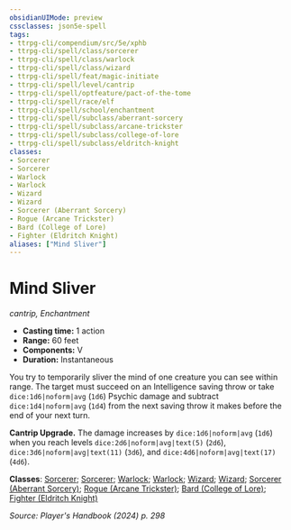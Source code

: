 ```yaml
---
obsidianUIMode: preview
cssclasses: json5e-spell
tags:
- ttrpg-cli/compendium/src/5e/xphb
- ttrpg-cli/spell/class/sorcerer
- ttrpg-cli/spell/class/warlock
- ttrpg-cli/spell/class/wizard
- ttrpg-cli/spell/feat/magic-initiate
- ttrpg-cli/spell/level/cantrip
- ttrpg-cli/spell/optfeature/pact-of-the-tome
- ttrpg-cli/spell/race/elf
- ttrpg-cli/spell/school/enchantment
- ttrpg-cli/spell/subclass/aberrant-sorcery
- ttrpg-cli/spell/subclass/arcane-trickster
- ttrpg-cli/spell/subclass/college-of-lore
- ttrpg-cli/spell/subclass/eldritch-knight
classes:
- Sorcerer
- Sorcerer
- Warlock
- Warlock
- Wizard
- Wizard
- Sorcerer (Aberrant Sorcery)
- Rogue (Arcane Trickster)
- Bard (College of Lore)
- Fighter (Eldritch Knight)
aliases: ["Mind Sliver"]
---
```

# Mind Sliver
*cantrip, Enchantment*  

- **Casting time:** 1 action
- **Range:** 60 feet
- **Components:** V
- **Duration:** Instantaneous

You try to temporarily sliver the mind of one creature you can see within range. The target must succeed on an Intelligence saving throw or take `dice:1d6|noform|avg` (`1d6`) Psychic damage and subtract `dice:1d4|noform|avg` (`1d4`) from the next saving throw it makes before the end of your next turn.

**Cantrip Upgrade.** The damage increases by `dice:1d6|noform|avg` (`1d6`) when you reach levels `dice:2d6|noform|avg|text(5)` (`2d6`), `dice:3d6|noform|avg|text(11)` (`3d6`), and `dice:4d6|noform|avg|text(17)` (`4d6`).

**Classes**: [Sorcerer](list-spells-classes-sorcerer); [Sorcerer](list-spells-classes-sorcerer); [Warlock](list-spells-classes-warlock); [Warlock](list-spells-classes-warlock); [Wizard](list-spells-classes-wizard); [Wizard](list-spells-classes-wizard); [Sorcerer (Aberrant Sorcery)](list-spells-classes-sorcerer-xphb-aberrant-sorcery-xphb); [Rogue (Arcane Trickster)](list-spells-classes-rogue-xphb-arcane-trickster-xphb); [Bard (College of Lore)](list-spells-classes-bard-xphb-college-of-lore-xphb); [Fighter (Eldritch Knight)](list-spells-classes-fighter-xphb-eldritch-knight-xphb)

*Source: Player's Handbook (2024) p. 298*